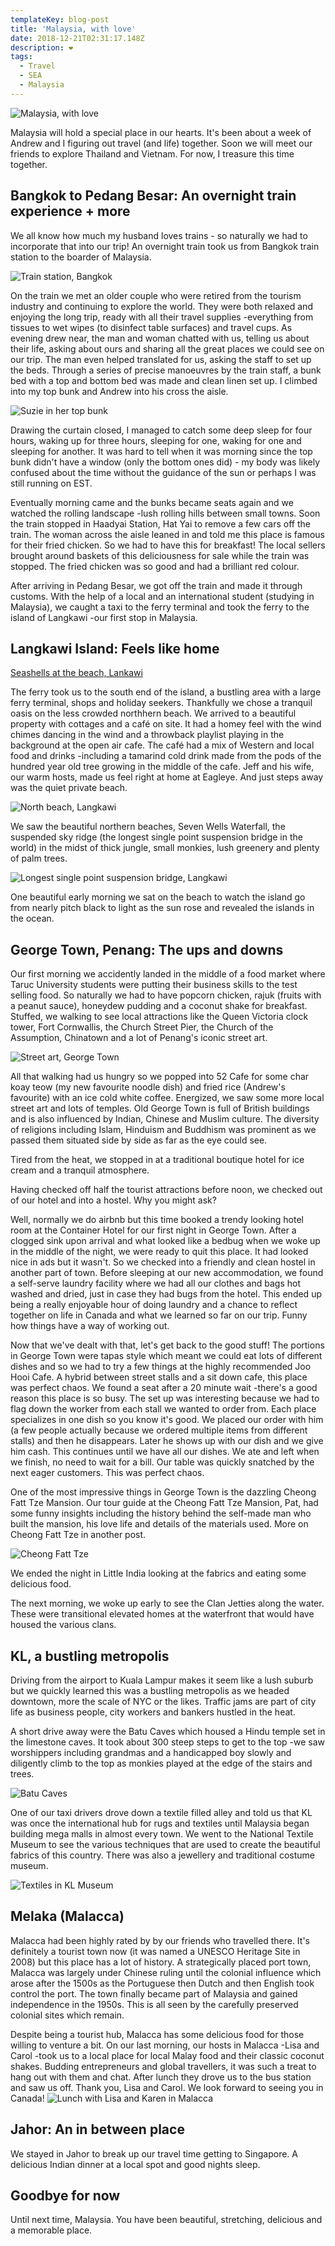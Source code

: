 ```yaml
---
templateKey: blog-post
title: 'Malaysia, with love'
date: 2018-12-21T02:31:17.148Z
description: ❤️
tags:
  - Travel
  - SEA
  - Malaysia
---
```



![Malaysia, with love](/img/5de754f9-20bf-45b3-bf5b-5ab7b85a00ea.jpeg)

Malaysia will hold a special place in our hearts. It's been about a week of Andrew and I figuring out travel (and life) together. Soon we will meet our friends to explore Thailand and Vietnam. For now, I treasure this time together.

## Bangkok to Pedang Besar: An overnight train experience + more
We all know how much my husband loves trains - so naturally we had to incorporate that into our trip! An overnight train took us from Bangkok train station to the boarder of Malaysia. 

![Train station, Bangkok](/img/b47bd213-d970-40c2-b29f-c15cc1368a05.jpeg)

On the train we met an older couple who were retired from the tourism industry and continuing to explore the world. They were both relaxed and enjoying the long trip, ready with all their travel supplies -everything from tissues to wet wipes (to disinfect table surfaces) and travel cups. As evening drew near, the man and woman chatted with us, telling us about their life, asking about ours and sharing all the great places we could see on our trip. The man even helped translated for us, asking the staff to set up the beds. Through a series of precise manoeuvres by the train staff, a bunk bed with a top and bottom bed was made and clean linen set up. I climbed into my top bunk and Andrew into his cross the aisle.

![Suzie in her top bunk](/img/832f3f53-b176-4081-9126-b86a3fff9436.jpeg)

Drawing the curtain closed, I managed to catch some deep sleep for four hours, waking up for three hours, sleeping for one, waking for one and sleeping for another. It was hard to tell when it was morning since the top bunk didn't have a window (only the bottom ones did) - my body was likely confused about the time without the guidance of the sun or perhaps I was still running on EST. 

Eventually morning came and the bunks became seats again and we watched the rolling landscape -lush rolling hills between small towns. Soon the train stopped in Haadyai Station, Hat Yai to remove a few cars off the train. The woman across the aisle leaned in and told me this place is famous for their fried chicken. So we had to have this for breakfast! The local sellers brought around baskets of this deliciousness for sale while the train was stopped. The fried chicken was so good and had a brilliant red colour. 

After arriving in Pedang Besar, we got off the train and made it through customs. With the help of a local and an international student (studying in Malaysia), we caught a taxi to the ferry terminal and took the ferry to the island of Langkawi -our first stop in Malaysia.

## Langkawi Island: Feels like home

[Seashells at the beach, Lankawi](/img/5213fb7d-bf22-4720-8057-af93d674bb5b.jpeg)

The ferry took us to the south end of the island, a bustling area with a large ferry terminal, shops and holiday seekers. Thankfully we chose a tranquil oasis on the less crowded northhern beach. We arrived to a beautiful property with cottages and a café on site. It had a homey feel with the wind chimes dancing in the wind and a throwback playlist playing in the background at the open air cafe. The café had a mix of Western and local food and drinks -including a tamarind cold drink made from the pods of the hundred year old tree growing in the middle of the cafe. Jeff and his wife, our warm hosts, made us feel right at home at Eagleye. And just steps away was the quiet private beach.

![North beach, Langkawi](/img/)

We saw the beautiful northern beaches, Seven Wells Waterfall, the suspended sky ridge (the longest single point suspension bridge in the world) in the midst of thick jungle, small monkies, lush greenery and plenty of palm trees.

![Longest single point suspension bridge, Langkawi](/img/fb80ff17-4855-42bd-95d5-5efb44362c35.jpeg)

One beautiful early morning we sat on the beach to watch the island go from nearly pitch black to light as the sun rose and revealed the islands in the ocean.

## George Town, Penang: The ups and downs 
Our first morning we accidently landed in the middle of a food market where Taruc University students were putting their business skills to the test selling food. So naturally we had to have popcorn chicken, rajuk (fruits with a peanut sauce), honeydew pudding and a coconut shake for breakfast. Stuffed, we walking to see local attractions like the Queen Victoria clock tower, Fort Cornwallis, the Church Street Pier, the Church of the Assumption, Chinatown and a lot of Penang's iconic street art. 

![Street art, George Town](/img/acfc1709-3121-4a93-8784-bde635deba76.jpeg)


All that walking had us hungry so we popped into 52 Cafe for some char koay teow (my new favourite noodle dish) and fried rice (Andrew's favourite) with an ice cold white coffee. Energized, we saw some more local street art and lots of temples. Old George Town is full of British buildings and is also influenced by Indian, Chinese and Muslim culture. The diversity of religions including Islam, Hinduism and Buddhism was prominent as we passed them situated side by side as far as the eye could see.

Tired from the heat, we stopped in at a traditional boutique hotel for ice cream and a tranquil atmosphere. 

Having checked off half the tourist attractions before noon, we checked out of our hotel and into a hostel. Why you might ask?

Well, normally we do airbnb but this time booked a trendy looking hotel room at the Container Hotel for our first night in George Town. After a clogged sink upon arrival and what looked like a bedbug when we woke up in the middle of the night, we were ready to quit this place. It had looked nice in ads but it wasn't. So we checked into a friendly and clean hostel in another part of town.  Before sleeping at our new accommodation, we found a self-serve laundry facility where we had all our clothes and bags hot washed and dried, just in case they had bugs from the hotel. This ended up being a really enjoyable hour of doing laundry and a chance to reflect together on life in Canada and what we learned so far on our trip. Funny how things have a way of working out. 

Now that we've dealt with that, let's get back to the good stuff! The portions in George Town were tapas style which meant we could eat lots of different dishes and so we had to try a few things at the highly recommended Joo Hooi Cafe. A hybrid between street stalls and a sit down cafe, this place was perfect chaos. We found a seat after a 20 minute wait -there's a good reason this place is so busy. The set up was interesting because we had to flag down the worker from each stall we wanted to order from. Each place specializes in one dish so you know it's good. We placed our order with him (a few people actually because we ordered multiple items from different stalls) and then he disappears. Later he shows up with our dish and we give him cash. This continues until we have all our dishes. We ate and left when we finish, no need to wait for a bill. Our table was quickly snatched by the next eager customers. This was perfect chaos.

One of the most impressive things in George Town is the dazzling Cheong Fatt Tze Mansion. Our tour guide at the Cheong Fatt Tze Mansion, Pat, had some funny insights including the history behind the self-made man who built the mansion, his love life and details of the materials used. More on Cheong Fatt Tze in another post. 

![Cheong Fatt Tze](/img/ad0fba09-0c2d-412b-8594-4a6eb7f19676.jpeg)

We ended the night in Little India looking at the fabrics and eating some delicious food. 

The next morning, we woke up early to see the Clan Jetties along the water. These were transitional elevated homes at the waterfront that would have housed the various clans.

## KL, a bustling metropolis 
Driving from the airport to Kuala Lampur makes it seem like a lush suburb but we quickly learned this was a bustling metropolis as we headed downtown, more the scale of NYC or the likes. Traffic jams are part of city life as business people, city workers and bankers hustled in the heat.

A short drive away were the Batu Caves which housed a Hindu temple set in the limestone caves. It took about 300 steep steps to get to the top -we saw worshippers including grandmas and a handicapped boy slowly and diligently climb to the top as monkies played at the edge of the stairs and trees.

![Batu Caves](/img/77d4f9e0-6e4a-41ea-b0c2-968a5e571bda.jpeg)

One of our taxi drivers drove down a textile filled alley and told us that KL was once the international hub for rugs and textiles until Malaysia began building mega malls in almost every town. We went to the National Textile Museum to see the various techniques that are used to create the beautiful fabrics of this country. There was also a jewellery and traditional costume museum.

![Textiles in KL Museum](/img/f6364356-6082-4a64-91c1-e98f58f53900.jpeg)

## Melaka (Malacca)
Malacca had been highly rated by by our friends who travelled there. It's definitely a tourist town now (it was named a UNESCO Heritage Site in 2008) but this place has a lot of history. A strategically placed port town, Malacca was largely under Chinese ruling until the colonial influence which arose after the 1500s as the Portuguese then Dutch and then English took control the port. The town finally became part of Malaysia and gained independence in the 1950s. This is all seen by the carefully preserved colonial sites which remain.

Despite being a tourist hub, Malacca has some delicious food for those willing to venture a bit. On our last morning, our hosts in Malacca -Lisa and Carol -took us to a local place for local Malay food and their classic coconut shakes. Budding entrepreneurs and global travellers, it was such a treat to hang out with them and chat. After lunch they drove us to the bus station and saw us off. Thank you, Lisa and Carol. We look forward to seeing you in Canada!
![Lunch with Lisa and Karen in Malacca](/img/774f0536-90fc-419b-8281-ce53c5f75bbc.jpeg)

## Jahor: An in between place  
We stayed in Jahor to break up our  travel time getting to Singapore. A delicious Indian dinner at a local spot and good nights sleep.

## Goodbye for now 
Until next time, Malaysia. You have been beautiful, stretching, delicious and a memorable place.

